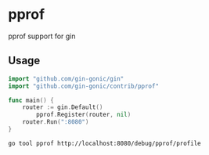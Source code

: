 # pprof

pprof support for gin

## Usage

```go
import "github.com/gin-gonic/gin"
import "github.com/gin-gonic/contrib/pprof"

func main() {
    router := gin.Default()
		pprof.Register(router, nil)
    router.Run(":8080")
}
```

```bash
go tool pprof http://localhost:8080/debug/pprof/profile
```

